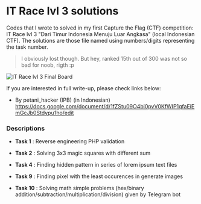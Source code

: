 # IT Race lvl 3 solutions

Codes that I wrote to solved in my first Capture the Flag (CTF) competition: IT Race lvl 3 "Dari Timur Indonesia Menuju Luar Angkasa" (local Indonesian CTF). The solutions are those file named using numbers/digits representing the task number.

> I obviously lost though. But hey, ranked 15th out of 300 was not so bad for noob, rigth :p

![IT Race lvl 3 Final Board](!https://github.com/yohanesgultom/itrace3_ctf/blob/master/itrace3_final_board.png)

If you are interested in full write-up, please check links below:
* By petani_hacker (IPB) (in Indonesian) https://docs.google.com/document/d/1fZStu09O4bl0pvV0KfWIP1qfaEiEmGcJb0Stdypu1ho/edit

### Descriptions

* **Task 1** : Reverse engineering PHP validation

* **Task 2** : Solving 3x3 magic squares with different sum

* **Task 4** : Finding hidden pattern in series of lorem ipsum text files

* **Task 9** : Finding pixel with the least occurences in generate images

* **Task 10** : Solving math simple problems (hex/binary addition/subtraction/multiplication/division) given by Telegram bot
